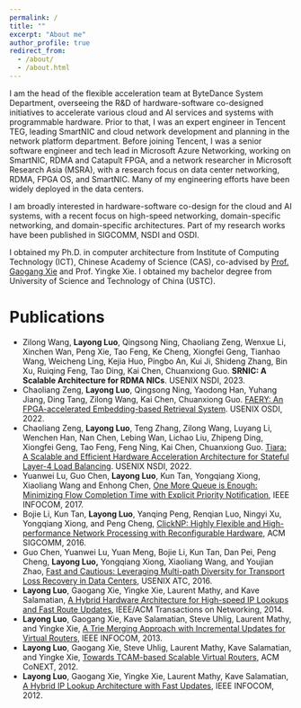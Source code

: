 ```yaml
---
permalink: /
title: ""
excerpt: "About me"
author_profile: true
redirect_from: 
  - /about/
  - /about.html
---
```


I am the head of the flexible acceleration team at ByteDance System Department, overseeing the R&D of hardware-software co-designed initiatives to accelerate various cloud and AI services and systems with programmable hardware.  Prior to that, I was an expert engineer in Tencent TEG, leading SmartNIC and cloud network development and planning in the network platform department. Before joining Tencent, I was a senior software engineer and tech lead in Microsoft Azure Networking, working on SmartNIC, RDMA and Catapult FPGA, and a network researcher in Microsoft Research Asia (MSRA), with a research focus on data center networking, RDMA, FPGA OS, and SmartNIC.  Many of my engineering efforts have been widely deployed in the data centers.   

I am broadly interested in hardware-software co-design for the cloud and AI systems, with a recent focus on high-speed networking, domain-specific networking, and domain-specific architectures. Part of my research works have been published in SIGCOMM, NSDI and OSDI.  

I obtained my Ph.D. in computer architecture from Institute of Computing Technology (ICT), Chinese Academy of Science (CAS), co-advised by [Prof. Gaogang Xie](https://people.ucas.ac.cn/~_xie?language=en) and Prof. Yingke Xie.  I obtained my bachelor degree from University of Science and Technology of China (USTC). 

Publications
======

- Zilong Wang, **Layong Luo**, Qingsong Ning, Chaoliang Zeng, Wenxue Li, Xinchen Wan, Peng Xie,  Tao Feng, Ke Cheng, Xiongfei Geng, Tianhao Wang, Weicheng Ling, Kejia Huo, Pingbo An, Kui Ji,  Shideng Zhang, Bin Xu, Ruiqing Feng, Tao Ding, Kai Chen, Chuanxiong Guo. **SRNIC: A Scalable Architecture for RDMA NICs**. USENIX NSDI, 2023.  
- Chaoliang Zeng, **Layong Luo**, Qingsong Ning, Yaodong Han, Yuhang Jiang, Ding Tang, Zilong Wang, Kai Chen, Chuanxiong Guo. [FAERY: An FPGA-accelerated Embedding-based Retrieval System](https://www.usenix.org/conference/osdi22/presentation/zeng). USENIX OSDI, 2022.  
- Chaoliang Zeng, **Layong Luo**, Teng Zhang, Zilong Wang, Luyang Li, Wenchen Han, Nan Chen, Lebing Wan, Lichao Liu, Zhipeng Ding, Xiongfei Geng, Tao Feng, Feng Ning, Kai Chen, Chuanxiong Guo. [Tiara: A Scalable and Efficient Hardware Acceleration Architecture for Stateful Layer-4 Load Balancing](https://www.usenix.org/conference/nsdi22/presentation/zeng). USENIX NSDI, 2022.  
- Yuanwei Lu, Guo Chen, **Layong Luo**, Kun Tan, Yongqiang Xiong, Xiaoliang Wang and Enhong Chen, [One More Queue is Enough: Minimizing Flow Completion Time with Explicit Priority Notification](https://ieeexplore.ieee.org/document/8056946), IEEE INFOCOM, 2017.  
- Bojie Li, Kun Tan, **Layong Luo**, Yanqing Peng, Renqian Luo, Ningyi Xu, Yongqiang Xiong, and Peng Cheng, [ClickNP: Highly Flexible and High-performance Network Processing with Reconfigurable Hardware](https://dl.acm.org/doi/10.1145/2934872.2934897), ACM SIGCOMM, 2016.  
- Guo Chen, Yuanwei Lu, Yuan Meng, Bojie Li, Kun Tan, Dan Pei, Peng Cheng, **Layong Luo,** Yongqiang Xiong, Xiaoliang Wang, and Youjian Zhao, [Fast and Cautious: Leveraging Multi-path  Diversity for Transport Loss Recovery in Data Centers](https://www.usenix.org/conference/atc16/technical-sessions/presentation/chen), USENIX ATC, 2016.  
- **Layong Luo**, Gaogang Xie, Yingke Xie, Laurent Mathy, and Kave Salamatian, [A Hybrid Hardware  Architecture for High-speed IP Lookups and Fast Route Updates](https://ieeexplore.ieee.org/document/6544293), IEEE/ACM Transactions on  Networking, 2014.  
- **Layong Luo**, Gaogang Xie, Kave Salamatian, Steve Uhlig, Laurent Mathy, and Yingke Xie, [A Trie  Merging Approach with Incremental Updates for Virtual Routers](https://ieeexplore.ieee.org/document/6566914?arnumber=6566914), IEEE INFOCOM, 2013.
- **Layong Luo**, Gaogang Xie, Steve Uhlig, Laurent Mathy, Kave Salamatian, and Yingke Xie, [Towards TCAM-based Scalable Virtual Routers](https://dl.acm.org/doi/10.1145/2413176.2413186), ACM CoNEXT, 2012.
- **Layong Luo**, Gaogang Xie, Yingke Xie, Laurent Mathy, Kave Salamatian, [A Hybrid IP Lookup Architecture with Fast Updates](https://ieeexplore.ieee.org/document/6195633), IEEE INFOCOM, 2012.


